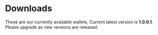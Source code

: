 # Downloads
These are our currently available wallets, Current latest version is <b>1.0.0.1</b>.
Please upgrade as new versions are released.
